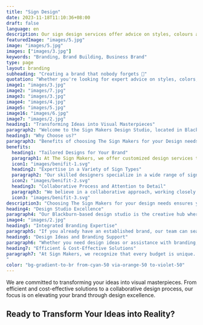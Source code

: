 ```yaml
---
title: "Sign Design"
date: 2023-11-18T11:10:36+08:00
draft: false
language: en
description: Our sign design services offer advice on styles, colours and typefaces. We are also happy to help in design and branding ideas.
featuredImage: "images/5.jpg"
image: "images/5.jpg"
images: ["images/3.jpg"]
keywords: "Branding, Brand Building, Business Brand"
type: page
layout: branding
subheading: "Creating a brand that nobody forgets 💅"
quotation: "Whether you're looking for expert advice on styles, colors, and typefaces or need assistance with design ideas and branding, our team is here to bring your vision to life."
image1: "images/3.jpg"
image2: "images/7.jpg"
image3: "images/3.jpg"
image4: "images/4.jpg"
image5: "images/5.jpg"
image16: "images/6.jpg"
image7: "images/2.jpg"
heading1: "Transforming Ideas into Visual Masterpieces"
paragraph2: "Welcome to the Sign Makers Design Studio, located in Blackburn. Our studio boasts a qualified and experienced graphic design team dedicated to offering a wide array of design services. Whether you're looking for expert advice on styles, colors, and typefaces or need assistance with design ideas and branding, our team is here to bring your vision to life."
heading3: "Why Choose us?"
paragraph3: "Benefits of choosing The Sign Makers for your Design needs"
benefits:
  heading1: "Tailored Designs for Your Brand"
  paragraph1: At The Sign Makers, we offer customized design services that reflect your brand’s unique identity. Whether you need eye-catching logos, bold storefront signs, or informative interior displays, our team creates designs that communicate your message effectively and leave a lasting impression on your audience."
  icon1: "images/benifit-1.svg"
  heading2: "Expertise in a Variety of Sign Types"
  paragraph2: "Our skilled designers specialize in a wide range of sign types, from outdoor banners and window graphics to wayfinding and safety signage. We understand the unique requirements of different sign applications and ensure that each design is suited to its purpose, environment, and audience."
  icon2: "images/benifit-2.svg"
  heading3: "Collaborative Process and Attention to Detail"
  paragraph3: "We believe in a collaborative approach, working closely with our clients to understand their needs and vision. From concept to completion, our team pays attention to every detail, ensuring that the final product not only meets but exceeds expectations. The result is a professionally designed sign that perfectly aligns with your business goals."
  icon3: "images/benifit-3.svg"
description3: "Choosing The Sign Makers for your design needs ensures you get high-quality, tailored solutions that truly reflect your brand’s identity. Our experienced team specializes in creating a wide range of signs, from striking storefront displays to informative interior graphics, all designed to communicate your message clearly and effectively. We work closely with you through a collaborative process to understand your specific requirements and goals, delivering custom designs that stand out and make an impact. With a focus on creativity, precision, and client satisfaction, The Sign Makers are committed to providing designs that enhance your brand and help your business succeed."
heading4: "Design Studio Excellence"
paragraph4: "Our Blackburn-based design studio is the creative hub where ideas take shape. With a team of qualified and experienced graphic designers, we offer a diverse range of design services to meet your every need. From conceptualization to execution, our designers are committed to delivering visual masterpieces that exceed your expectations."
image4: "images/2.jpg"
heading5: "Integrated Branding Expertise"
paragraph5: "If you already have an established brand, our team can seamlessly integrate design work with your corporate styling and brand guidelines. We provide valuable advice on maintaining design consistency while elevating your visual identity."
heading6: "Design Ideas and Branding Support"
paragraph6: "Whether you need design ideas or assistance with branding, our team is ready to collaborate and bring fresh perspectives to the table. We thrive on turning creative challenges into opportunities, ensuring your designs stand out in the competitive landscape."
heading7: "Efficient & Cost-Effective Solutions"
paragraph7: "At Sign Makers, we recognize that every budget is unique. Our commitment is to work with you, understanding your budget constraints, and finding the most cost-effective solutions without compromising on quality.
"
color: "bg-gradient-to-br from-cyan-50 via-orange-50 to-violet-50"
---
```


We are committed to transforming your ideas into visual masterpieces. From efficient and cost-effective solutions to a collaborative design process, our focus is on elevating your brand through design excellence.

## Ready to Transform Your Ideas into Reality?